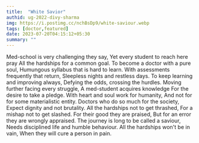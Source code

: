 ```yaml
---
title:  "White Savior"
authid: ug-2022-divy-sharma
img: https://i.postimg.cc/nchBsDp9/white-saviour.webp
tags: [doctor,featured]
date: 2023-07-20T04:15:12+05:30
summary: ""
---
```


Med-school is very challenging they say,
Yet every student to reach here pray
All the hardships for a common goal.
To become a doctor with a pure soul,
Humungous syllabus that is hard to learn.
With assessments frequently that return,
Sleepless nights and restless days.
To keep learning and improving always,
Defying the odds, crossing the hurdles.
Moving further facing every struggle,
A med-student acquires knowledge
For the desire to take a pledge.
With heart and soul work for humanity,
And not for for some materialistic entity.
Doctors who do so much for the society,
Expect dignity and not brutality.
All the hardships not to get thrashed,
For a mishap not to get slashed.
For their good they are praised,
But for an error they are wrongly appraised.
The journey is long to be called a saviour,
Needs disciplined life and humble behaviour.
All the hardships won't be in vain,
When they will cure a person in pain.